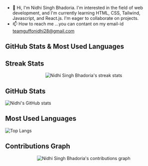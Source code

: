 - 👋 Hi, I'm Nidhi Singh Bhadoria. I'm interested in the field of web development, and I'm currently learning HTML, CSS, Tailwind, Javascript, and React.js. I'm eager to collaborate on projects.
- 📫 How to reach me ...you can contant on my email-id teamguffonidhi28@gmail.com
## GitHub Stats & Most Used Languages

## Streak Stats
<p align="center">
  <img src="https://github-readme-streak-stats.herokuapp.com/?user=Nidhi28fg&theme=dark&hide_border=true" alt="Nidhi Singh Bhadoria's streak stats" />
</p>

## GitHub Stats
![Nidhi's GitHub stats](https://github-readme-stats.vercel.app/api?username=Nidhi28fg&show_icons=true&count_private=true&theme=radical)

## Most Used Languages
![Top Langs](https://github-readme-stats.vercel.app/api/top-langs/?username=Nidhi28fg&layout=compact&theme=radical)


## Contributions Graph
<div align="center">
  <img src="https://activity-graph.herokuapp.com/graph?username=Nidhi28fg&theme=react-dark" alt="Nidhi Singh Bhadoria's contributions graph" />
</div>

